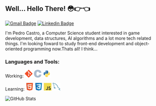 ## Well... Hello There! :flushed::point_right::point_left:

[![Gmail Badge](https://img.shields.io/badge/-Gmail-c14438?style=flat-square&logo=Gmail&logoColor=white)](mailto:pedro.lucas.moliner.castro@gmail.com)
[![Linkedin Badge](https://img.shields.io/badge/-LinkedIn-blue?style=flat-square&logo=Linkedin&logoColor=white)](https://www.linkedin.com/in/pedrolmcastro)

I'm Pedro Castro, a Computer Science student interested in game development, data structures, AI algorithms and a lot more tech related things. I'm looking foward to study front-end development and object-oriented programming now.Thats all! I think...

### Languages and Tools:

<p align ="left">
  Working:
  <img src="https://raw.githubusercontent.com/devicons/devicon/master/icons/git/git-original.svg" alt="git icon" width="25" height="25">
  <img src="https://raw.githubusercontent.com/devicons/devicon/master/icons/c/c-original.svg" alt="c icon" width="25" height="25">
  <img src="https://raw.githubusercontent.com/devicons/devicon/master/icons/python/python-original.svg" alt="python icon" width="25" height="25">
</p>

<p align="left">
  Learning:
  <img src="https://raw.githubusercontent.com/devicons/devicon/master/icons/html5/html5-original.svg" alt="html5 icon" width="25" height="25">
  <img src="https://raw.githubusercontent.com/devicons/devicon/master/icons/css3/css3-original.svg" alt="css3 icon" width="25" height="25">
  <img src="https://raw.githubusercontent.com/devicons/devicon/master/icons/javascript/javascript-original.svg" alt="javascript icon" width="25" height="25">
  <img src="https://raw.githubusercontent.com/devicons/devicon/master/icons/mysql/mysql-original.svg" alt="mysql icon" width="25" height="25">
</p>

![GitHub Stats](https://github-readme-stats.vercel.app/api?username=pedrolmcastro&theme=dark&show_icons=true)

